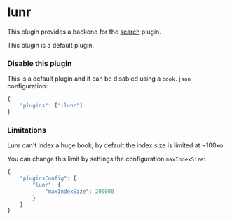 # lunr

This plugin provides a backend for the [search](https://github.com/GitbookIO/plugin-search) plugin.

This plugin is a default plugin.

### Disable this plugin

This is a default plugin and it can be disabled using a `book.json` configuration:

```js
{
    "plugins": ["-lunr"]
}
```

### Limitations

Lunr can't index a huge book, by default the index size is limited at ~100ko.

You can change this limit by settings the configuration `maxIndexSize`:

```js
{
    "pluginsConfig": {
        "lunr": {
            "maxIndexSize": 200000
        }
    }
}
```
